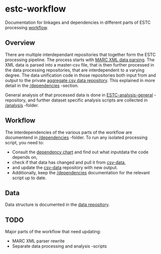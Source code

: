 # estc-workflow
Documentation for linkages and dependencies in different parts of ESTC processing [workflow](#workflow).

## Overview
There are multiple interdependant repositories that together form the ESTC processing pipeline. The process starts with [MARC XML data parsing](https://github.com/COMHIS/MARCdata). The XML data is parsed into a master-csv file, that is then further processed in the data processing repositories, that are interdependent to a varying degree. The data unification code in those repositories both input from and output to the private [aggregate csv data repository](https://github.com/COMHIS/estc-data-private). This explained in more detail in the [/dependencies](./dependencies) -section.

General analysis of that processed data is done in [ESTC-analysis-general](https://github.com/COMHIS/estc-analysis-general) -repository, and further dataset specific analysis scripts are collected in [/analysis](./analysis/analysis_scripts.md) -folder.

## Workflow
The interdependencies of the various parts of the workflow are documentend in [/dependencies](./dependencies) -folder. To run any isolated processing script, you need to:
* Consult the [dependency chart](./dependencies#overall-workflow) and find out what inputdata the code depends on,
* check if that data has changed and pull it from [csv-data](https://github.com/COMHIS/estc-data-private),
* and update the [csv-data](https://github.com/COMHIS/estc-data-private) repository with new output.
* Additionally, keep the [/dependencies](./dependencies/dependencies.md) documentation for the relevant script up to date.

## Data
Data structure is documented in the [data repository](https://github.com/COMHIS/estc-data-private). 

## TODO
Major parts of the workflow that need updating:
* MARC XML parser rewrite
* Separate data processing and analysis -scripts
